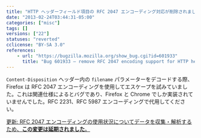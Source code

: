 ```yaml
---
title: "HTTP ヘッダーフィールド項目の RFC 2047 エンコーディング対応が削除されました"
date: "2013-02-24T03:44:31-05:00"
categories: ["misc"]
tags: []
versions: ["22"]
statuses: "reverted"
cclicense: "BY-SA 3.0"
references:
    - url: "https://bugzilla.mozilla.org/show_bug.cgi?id=601933"
      title: "Bug 601933 – remove RFC 2047 encoding support for HTTP header field parameters"
---
```

`Content-Disposition` ヘッダー内の `filename` パラメーターをデコードする際、Firefox は RFC 2047 エンコーディングを使用してエスケープを試みていました。これは関連仕様によるとバグであり、Firefox と Chrome でしか実装されていませんでした。RFC 2231、RFC 5987 エンコーディングで代用してください。

<ins>更新: RFC 2047 エンコーディングの使用状況についてデータを収集・解析するため、[**この変更は延期されました**](https://bugzilla.mozilla.org/show_bug.cgi?id=875615)。</ins>
